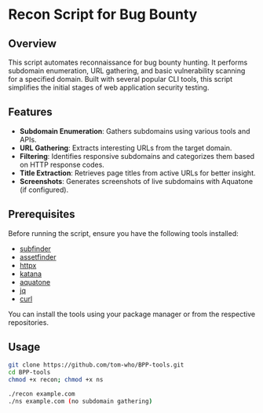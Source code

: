 # Recon Script for Bug Bounty

## Overview
This script automates reconnaissance for bug bounty hunting. It performs subdomain enumeration, URL gathering, and basic vulnerability scanning for a specified domain. Built with several popular CLI tools, this script simplifies the initial stages of web application security testing.

## Features
- **Subdomain Enumeration**: Gathers subdomains using various tools and APIs.
- **URL Gathering**: Extracts interesting URLs from the target domain.
- **Filtering**: Identifies responsive subdomains and categorizes them based on HTTP response codes.
- **Title Extraction**: Retrieves page titles from active URLs for better insight.
- **Screenshots**: Generates screenshots of live subdomains with Aquatone (if configured).

## Prerequisites
Before running the script, ensure you have the following tools installed:
- [subfinder](https://github.com/projectdiscovery/subfinder)
- [assetfinder](https://github.com/tomnomnom/assetfinder)
- [httpx](https://github.com/projectdiscovery/httpx)
- [katana](https://github.com/projectdiscovery/katana)
- [aquatone](https://github.com/michenriksen/aquatone)
- [jq](https://stedolan.github.io/jq/)
- [curl](https://curl.se/)

You can install the tools using your package manager or from the respective repositories.

## Usage
   ```bash
   git clone https://github.com/tom-who/BPP-tools.git
   cd BPP-tools
   chmod +x recon; chmod +x ns

   ./recon example.com
   ./ns example.com (no subdomain gathering)
